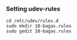 ### Setting udev-rules
```shell
cd /etc/udev/rules.d
sudo mkdir 10-bagas.rules
sudo gedit 10-bagas.rules
```
